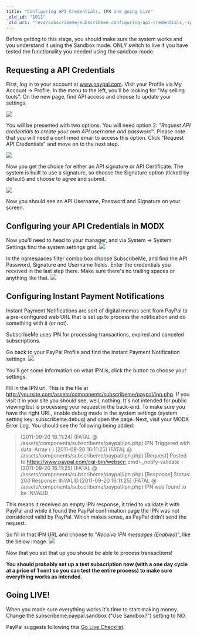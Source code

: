 ```yaml
---
title: "Configuring API Credentials, IPN and going Live"
_old_id: "1011"
_old_uri: "revo/subscribeme/subscribeme.configuring-api-credentials,-ipn-and-going-live"
---
```


Before getting to this stage, you should make sure the system works and you understand it using the Sandbox mode. ONLY switch to live if you have tested the functionality you needed using the sandbox mode.

## Requesting a API Credentials

First, log in to your account at www.paypal.com. 
Visit your Profile via My Account -> Profile. In the menu to the left, you'll be looking for "My selling tools". On the new page, find API access and choose to update your settings.

![](/download/attachments/35586749/sm1.PNG?version=1&modificationDate=1316429828000)

You will be presented with two options. You will need option 2: _"Request API credentials to create your own API username and password"_. Please note that you will need a confirmed email to access this option. Click "Request API Credentials" and move on to the next step.

![](/download/attachments/35586749/sm2.PNG?version=1&modificationDate=1316429828000)

Now you get the choice for either an API signature or API Certificate. The system is built to use a signature, so choose the Signature option (ticked by default) and choose to agree and submit.

![](/download/attachments/35586749/sm3.PNG?version=1&modificationDate=1316429828000)

Now you should see an API Username, Password and Signature on your screen.

## Configuring your API Credentials in MODX

Now you'll need to head to your manager, and via System -> System Settings find the system settings grid. ![](/download/attachments/35586749/sm4.PNG?version=1&modificationDate=1316429990000)

In the namespaces filter combo box choose SubscribeMe, and find the API Password, Signature and Username fields. Enter the credentials you received in the last step there. Make sure there's no trailing spaces or anything like that. ![](/download/attachments/35586749/sm5.PNG?version=1&modificationDate=1316430015000)

## Configuring Instant Payment Notifications

Instant Payment Notifications are sort of digital memos sent from PayPal to a pre-configured web URL that is set up to process the notification and do something with it (or not).

SubscribeMe uses IPN for processing transactions, expired and canceled subscriptions.

Go back to your PayPal Profile and find the Instant Payment Notification settings. ![](/download/attachments/35586749/ipn1.PNG?version=1&modificationDate=1316531313000)

You'll get some information on what IPN is, click the button to choose your settings.

Fill in the IPN url. This is the file at <http://yoursite.com/assets/components/subscribeme/paypal/ipn.php>. If you visit it in your site you should see, well, nothing. It's not intended for public viewing but is processing your request in the back-end. To make sure you have the right URL, enable debug mode in the system settings (system setting key: subscribeme.debug) and open the page. Next, visit your MODX Error Log. You should see the following being added:

> \[2011-09-20 16:11:24\] (FATAL @ /assets/components/subscribeme/paypal/ipn.php) IPN Triggered with data: Array
> (
> )
> \[2011-09-20 16:11:25\] (FATAL @ /assets/components/subscribeme/paypal/ipn.php) \[Request\] Posted to <https://www.paypal.com/cgi-bin/webscr:> cmd=\_notify-validate
> \[2011-09-20 16:11:25\] (FATAL @ /assets/components/subscribeme/paypal/ipn.php) \[Response\] Status: 200 Response: INVALID
> \[2011-09-20 16:11:25\] (FATAL @ /assets/components/subscribeme/paypal/ipn.php) IPN was found to be INVALID

This means it received an empty IPN response, it tried to validate it with PayPal and while it found the PayPal confirmation page the IPN was not considered valid by PayPal. Which makes sense, as PayPal didn't send the request.

So fill in that IPN URL and choose to "_Receive IPN messages (Enabled)_", like the below image.
![](/download/attachments/35586749/ipn2.PNG?version=1&modificationDate=1316531892000)

Now that you set that up you should be able to process transactions!

**You should probably set up a test subscription now (with a one day cycle at a price of 1 cent so you can test the entire process) to make sure everything works as intended.**

## Going LIVE!

When you made sure everything works it's time to start making money. Change the subscribeme.paypal.sandbox ("Use Sandbox?") setting to NO.

PayPal suggests following this [Go Live Checklist](https://cms.paypal.com/us/cgi-bin/?cmd=_render-content&content_ID=developer/howto_api_golivechecklist).